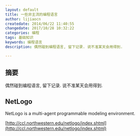 ```yaml
---
layout: default
title: 一些非主流的编程语言
author: lijiaocn
createdate: 2014/06/22 11:40:55
changedate: 2017/10/28 10:32:22
categories: 编程
tags: 基础知识
keywords: 编程语言
description: 偶然碰到编程语言, 留下记录. 说不准某天会用得到.

---
```


## 摘要

偶然碰到编程语言, 留下记录. 说不准某天会用得到.

## NetLogo

NetLogo is a multi-agent programmable modeling environment.

[http://ccl.northwestern.edu/netlogo/index.shtml](http://ccl.northwestern.edu/netlogo/index.shtml)
